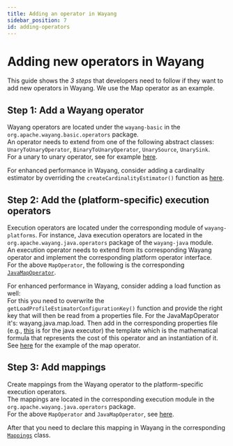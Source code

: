 ```yaml
---
title: Adding an operator in Wayang
sidebar_position: 7
id: adding-operators
---
```

<!--
  Licensed to the Apache Software Foundation (ASF) under one or more
  contributor license agreements.  See the NOTICE file distributed with
  this work for additional information regarding copyright ownership.
  The ASF licenses this file to You under the Apache License, Version 2.0
  (the "License"); you may not use this file except in compliance with
  the License.  You may obtain a copy of the License at

      http://www.apache.org/licenses/LICENSE-2.0

  Unless required by applicable law or agreed to in writing, software
  distributed under the License is distributed on an "AS IS" BASIS,
  WITHOUT WARRANTIES OR CONDITIONS OF ANY KIND, either express or implied.
  See the License for the specific language governing permissions and
  limitations under the License.

-->
# Adding new operators in Wayang

This guide shows the *3 steps* that developers need to follow if they want to add new operators in Wayang. 
We use the Map operator as an example.

## Step 1: Add a Wayang operator
Wayang operators are located under the ```wayang-basic``` in the ```org.apache.wayang.basic.operators``` package. <br/>
An operator needs to extend from one of the following abstract classes: ```UnaryToUnaryOperator```, ```BinaryToUnaryOperator```, ```UnarySource```, ```UnarySink```.<br/>
For a unary to unary operator, see for example [here](https://github.com/apache/incubator-wayang/blob/main/wayang-commons/wayang-basic/src/main/java/org/apache/wayang/basic/operators/MapOperator.java). 

For enhanced performance in Wayang, consider adding a cardinality estimator by overriding the ```createCardinalityEstimator()``` function as [here](https://github.com/apache/incubator-wayang/blob/main/wayang-commons/wayang-basic/src/main/java/org/apache/wayang/basic/operators/MapOperator.java#L112C43-L112C70).

## Step 2: Add the (platform-specific) execution operators
Execution operators are located under the corresponding module of ```wayang-platforms```. For instance, Java execution operators are located in the ```org.apache.wayang.java.operators``` package of the ```wayang-java``` module.<br/>
An execution operator needs to extend from its corresponding Wayang operator and implement the corresponding platform operator interface.<br/>
For the above ```MapOperator```, the following is the corresponding [```JavaMapOperator```](https://github.com/apache/incubator-wayang/blob/main/wayang-platforms/wayang-java/src/main/java/org/apache/wayang/java/operators/JavaMapOperator.java).

For enhanced performance in Wayang, consider adding a load function as well:<br/>
For this you need to overwrite the ```getLoadProfileEstimatorConfigurationKey()``` function and provide the right key that will then be read from a properties file.
For the JavaMapOperator it's: wayang.java.map.load. Then add in the corresponding properties file (e.g., [this](https://github.com/apache/incubator-wayang/blob/main/wayang-platforms/wayang-java/src/main/resources/wayang-java-defaults.properties) is for the java executor) the template which is the mathematical formula that represents the cost of this operator and an instantiation of it. See [here](https://github.com/apache/incubator-wayang/blob/main/wayang-platforms/wayang-java/src/main/resources/wayang-java-defaults.properties#L25) for the example of the map operator.

## Step 3: Add mappings
Create mappings from the Wayang operator to the platform-specific execution operators. <br/>
The mappings are located in the corresponding execution module in the ```org.apache.wayang.java.operators``` package.<br/>
For the above ```MapOperator``` and ```JavaMapOperator```, see [here](https://github.com/apache/incubator-wayang/blob/main/wayang-platforms/wayang-java/src/main/java/org/apache/wayang/java/mapping/MapMapping.java).

After that you need to declare this mapping in Wayang in the corresponding [```Mappings```](https://github.com/apache/incubator-wayang/blob/main/wayang-platforms/wayang-java/src/main/java/org/apache/wayang/java/mapping/Mappings.java#L37) class.

